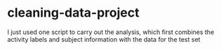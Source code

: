 cleaning-data-project
=====================

I just used one script to carry out the analysis, which first combines the activity labels and subject information with the data for the test set
